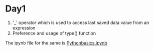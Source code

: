 # Day1
1.  '_'  operator which is used to access last saved data value from an expression
2.  Preference and usage of type() function

The ipynb file for the same is [Pythonbasics.ipynb](https://github.com/Pranav-Khurana/TIL/blob/master/MlCourse/Pythonbasics.ipynb)